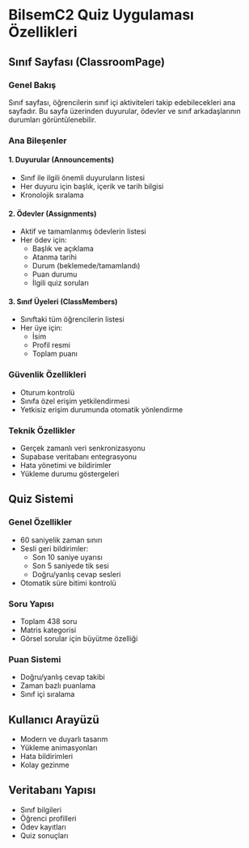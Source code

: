 # BilsemC2 Quiz Uygulaması Özellikleri

## Sınıf Sayfası (ClassroomPage)

### Genel Bakış
Sınıf sayfası, öğrencilerin sınıf içi aktiviteleri takip edebilecekleri ana sayfadır. Bu sayfa üzerinden duyurular, ödevler ve sınıf arkadaşlarının durumları görüntülenebilir.

### Ana Bileşenler

#### 1. Duyurular (Announcements)
- Sınıf ile ilgili önemli duyuruların listesi
- Her duyuru için başlık, içerik ve tarih bilgisi
- Kronolojik sıralama

#### 2. Ödevler (Assignments)
- Aktif ve tamamlanmış ödevlerin listesi
- Her ödev için:
  - Başlık ve açıklama
  - Atanma tarihi
  - Durum (beklemede/tamamlandı)
  - Puan durumu
  - İlgili quiz soruları

#### 3. Sınıf Üyeleri (ClassMembers)
- Sınıftaki tüm öğrencilerin listesi
- Her üye için:
  - İsim
  - Profil resmi
  - Toplam puanı

### Güvenlik Özellikleri
- Oturum kontrolü
- Sınıfa özel erişim yetkilendirmesi
- Yetkisiz erişim durumunda otomatik yönlendirme

### Teknik Özellikler
- Gerçek zamanlı veri senkronizasyonu
- Supabase veritabanı entegrasyonu
- Hata yönetimi ve bildirimler
- Yükleme durumu göstergeleri

## Quiz Sistemi

### Genel Özellikler
- 60 saniyelik zaman sınırı
- Sesli geri bildirimler:
  - Son 10 saniye uyarısı
  - Son 5 saniyede tik sesi
  - Doğru/yanlış cevap sesleri
- Otomatik süre bitimi kontrolü

### Soru Yapısı
- Toplam 438 soru
- Matris kategorisi
- Görsel sorular için büyütme özelliği

### Puan Sistemi
- Doğru/yanlış cevap takibi
- Zaman bazlı puanlama
- Sınıf içi sıralama

## Kullanıcı Arayüzü
- Modern ve duyarlı tasarım
- Yükleme animasyonları
- Hata bildirimleri
- Kolay gezinme

## Veritabanı Yapısı
- Sınıf bilgileri
- Öğrenci profilleri
- Ödev kayıtları
- Quiz sonuçları
